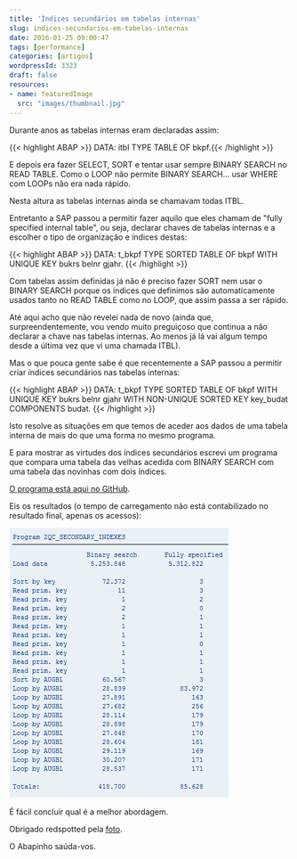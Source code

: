 ```yaml
---
title: 'Índices secundários em tabelas internas'
slug: indices-secundarios-em-tabelas-internas
date: 2016-01-25 09:00:47
tags: [performance]
categories: [artigos]
wordpressId: 3323
draft: false
resources:
- name: featuredImage
  src: "images/thumbnail.jpg"
---
```

Durante anos as tabelas internas eram declaradas assim:

{{< highlight ABAP >}}
DATA: itbl TYPE TABLE OF bkpf.{{< /highlight >}}
<!--more-->

E depois era fazer SELECT, SORT e tentar usar sempre BINARY SEARCH no READ TABLE. Como o LOOP não permite BINARY SEARCH... usar WHERE com LOOPs não era nada rápido.

Nesta altura as tabelas internas ainda se chamavam todas ITBL.

Entretanto a SAP passou a permitir fazer aquilo que eles chamam de "fully specified internal table", ou seja, declarar chaves de tabelas internas e a escolher o tipo de organização e índices destas:


{{< highlight ABAP >}}
DATA: t_bkpf TYPE SORTED TABLE OF bkpf WITH UNIQUE KEY bukrs belnr gjahr.
{{< /highlight >}}

Com tabelas assim definidas já não é preciso fazer SORT nem usar o BINARY SEARCH porque os índices que definimos são automaticamente usados tanto no READ TABLE como no LOOP, que assim passa a ser rápido.

Até aqui acho que não revelei nada de novo (ainda que, surpreendentemente, vou vendo muito preguiçoso que continua a não declarar a chave nas tabelas internas. Ao menos já lá vai algum tempo desde a última vez que vi uma chamada ITBL).

Mas o que pouca gente sabe é que recentemente a SAP passou a permitir criar índices secundários nas tabelas internas:


{{< highlight ABAP >}}
DATA: t_bkpf TYPE SORTED TABLE OF bkpf
             WITH UNIQUE KEY bukrs belnr gjahr
             WITH NON-UNIQUE SORTED KEY key_budat COMPONENTS budat.
{{< /highlight >}}

Isto resolve as situações em que temos de aceder aos dados de uma tabela interna de mais do que uma forma no mesmo programa.

E para mostrar as virtudes dos índices secundários escrevi um programa que compara uma tabela das velhas acedida com BINARY SEARCH com uma tabela das novinhas com dois índices.

[O programa está aqui no GitHub][1].

Eis os resultados (o tempo de carregamento não está contabilizado no resultado final, apenas os acessos):

![Image][2]

É fácil concluir qual é a melhor abordagem.

Obrigado redspotted pela [foto][3].

O Abapinho saúda-vos.

   [1]: https://github.com/abapinho/codesnippets/blob/master/zqc_secondary_indexes.abap
   [2]: images/Image.png
   [3]: https://www.flickr.com/photos/redspotted/2707111941

